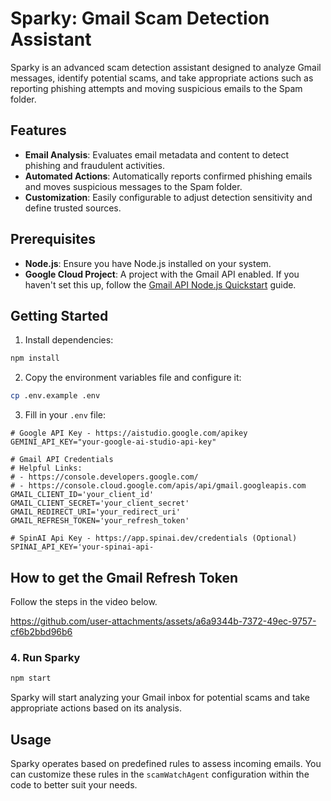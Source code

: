 # Sparky: Gmail Scam Detection Assistant

Sparky is an advanced scam detection assistant designed to analyze Gmail messages, identify potential scams, and take appropriate actions such as reporting phishing attempts and moving suspicious emails to the Spam folder.

## Features

- **Email Analysis**: Evaluates email metadata and content to detect phishing and fraudulent activities.
- **Automated Actions**: Automatically reports confirmed phishing emails and moves suspicious messages to the Spam folder.
- **Customization**: Easily configurable to adjust detection sensitivity and define trusted sources.

## Prerequisites

- **Node.js**: Ensure you have Node.js installed on your system.
- **Google Cloud Project**: A project with the Gmail API enabled. If you haven't set this up, follow the [Gmail API Node.js Quickstart](https://developers.google.com/gmail/api/quickstart/nodejs) guide.

## Getting Started

1. Install dependencies:

```bash
npm install
```
2. Copy the environment variables file and configure it:

```bash
cp .env.example .env
```

3. Fill in your `.env` file:
```env
# Google API Key - https://aistudio.google.com/apikey
GEMINI_API_KEY="your-google-ai-studio-api-key"

# Gmail API Credentials
# Helpful Links:
# - https://console.developers.google.com/
# - https://console.cloud.google.com/apis/api/gmail.googleapis.com
GMAIL_CLIENT_ID='your_client_id'
GMAIL_CLIENT_SECRET='your_client_secret'
GMAIL_REDIRECT_URI='your_redirect_uri'
GMAIL_REFRESH_TOKEN='your_refresh_token'

# SpinAI Api Key - https://app.spinai.dev/credentials (Optional)
SPINAI_API_KEY='your-spinai-api-
```

## How to get the Gmail Refresh Token
Follow the steps in the video below.


https://github.com/user-attachments/assets/a6a9344b-7372-49ec-9757-cf6b2bbd96b6


### 4. Run Sparky

```bash
npm start
```

Sparky will start analyzing your Gmail inbox for potential scams and take appropriate actions based on its analysis.

## Usage

Sparky operates based on predefined rules to assess incoming emails. You can customize these rules in the `scamWatchAgent` configuration within the code to better suit your needs.
